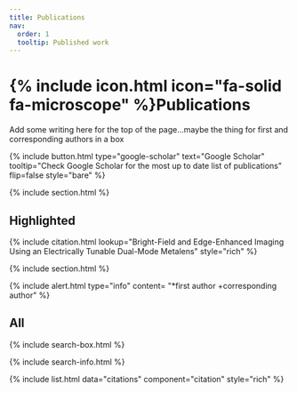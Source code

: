 ```yaml
---
title: Publications
nav:
  order: 1
  tooltip: Published work
---
```


# {% include icon.html icon="fa-solid fa-microscope" %}Publications

Add some writing here for the top of the page...maybe the thing for first and corresponding authors in a box

{%
  include button.html
  type="google-scholar"
  text="Google Scholar"
  tooltip="Check Google Scholar for the most up to date list of publications"
  flip=false
  style="bare"
%}


{% include section.html %}

## Highlighted

{% include citation.html lookup="Bright-Field and Edge-Enhanced Imaging Using an Electrically Tunable Dual-Mode Metalens" style="rich" %}

{% include section.html %}

{%
  include alert.html
  type="info"
  content= "*first author +corresponding author"
%}

## All

{% include search-box.html %}

{% include search-info.html %}

{% include list.html data="citations" component="citation" style="rich" %}

